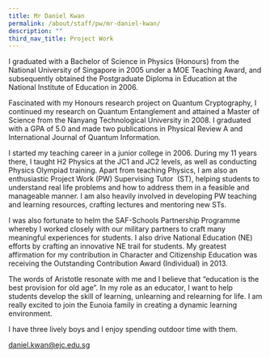 ```yaml
---
title: Mr Daniel Kwan
permalink: /about/staff/pw/mr-daniel-kwan/
description: ""
third_nav_title: Project Work
---
```




I graduated with a Bachelor of Science in Physics (Honours) from the National University of Singapore in 2005 under a MOE Teaching Award, and subsequently obtained the Postgraduate Diploma in Education at the National Institute of Education in 2006.

Fascinated with my Honours research project on Quantum Cryptography, I continued my research on Quantum Entanglement and attained a Master of Science from the Nanyang Technological University in 2008. I graduated with a GPA of 5.0 and made two publications in Physical Review A and International Journal of Quantum Information.

I started my teaching career in a junior college in 2006. During my 11 years there, I taught H2 Physics at the JC1 and JC2 levels, as well as conducting Physics Olympiad training. Apart from teaching Physics, I am also an enthusiastic Project Work (PW) Supervising Tutor  (ST), helping students to understand real life problems and how to address them in a feasible and manageable manner. I am also heavily involved in developing PW teaching and learning resources, crafting lectures and mentoring new STs.

I was also fortunate to helm the SAF-Schools Partnership Programme whereby I worked closely with our military partners to craft many meaningful experiences for students. I also drive National Education (NE) efforts by crafting an innovative NE trail for students. My greatest affirmation for my contribution in Character and Citizenship Education was receiving the Outstanding Contribution Award (Individual) in 2013.

The words of Aristotle resonate with me and I believe that “education is the best provision for old age”. In my role as an educator, I want to help students develop the skill of learning, unlearning and relearning for life. I am really excited to join the Eunoia family in creating a dynamic learning environment.

I have three lively boys and I enjoy spending outdoor time with them.

[daniel.kwan@ejc.edu.sg](mailto:daniel.kwan@ejc.edu.sg)